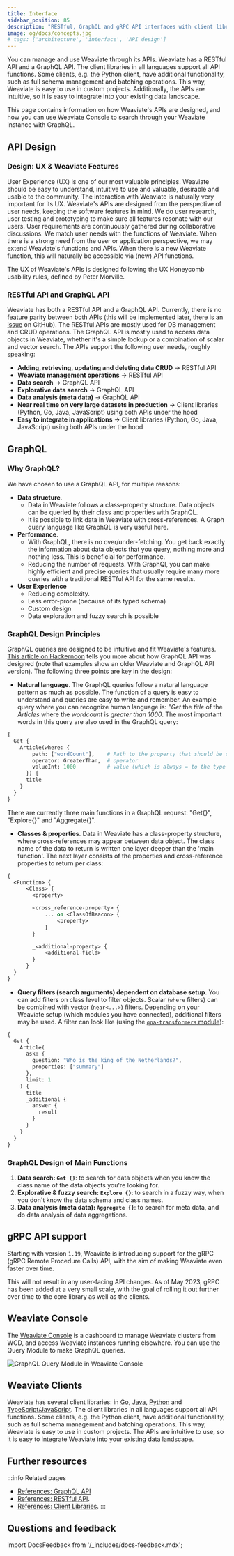 ```yaml
---
title: Interface
sidebar_position: 85
description: "RESTful, GraphQL and gRPC API interfaces with client library support for Weaviate integration."
image: og/docs/concepts.jpg
# tags: ['architecture', 'interface', 'API design']
---
```


You can manage and use Weaviate through its APIs. Weaviate has a RESTful API and a GraphQL API. The client libraries in all languages support all API functions. Some clients, e.g. the Python client, have additional functionality, such as full schema management and batching operations. This way, Weaviate is easy to use in custom projects. Additionally, the APIs are intuitive, so it is easy to integrate into your existing data landscape.

This page contains information on how Weaviate's APIs are designed, and how you can use Weaviate Console to search through your Weaviate instance with GraphQL.

## API Design

### Design: UX & Weaviate Features

User Experience (UX) is one of our most valuable principles. Weaviate should be easy to understand, intuitive to use and valuable, desirable and usable to the community. The interaction with Weaviate is naturally very important for its UX. Weaviate's APIs are designed from the perspective of user needs, keeping the software features in mind. We do user research, user testing and prototyping to make sure all features resonate with our users. User requirements are continuously gathered during collaborative discussions. We match user needs with the functions of Weaviate. When there is a strong need from the user or application perspective, we may extend Weaviate's functions and APIs. When there is a new Weaviate function, this will naturally be accessible via (new) API functions.

The UX of Weaviate's APIs is designed following the UX Honeycomb usability rules, defined by Peter Morville.

### RESTful API and GraphQL API

Weaviate has both a RESTful API and a GraphQL API. Currently, there is no feature parity between both APIs (this will be implemented later, there is an [issue](https://github.com/weaviate/weaviate/issues/1540) on GitHub). The RESTful APIs are mostly used for DB management and CRUD operations. The GraphQL API is mostly used to access data objects in Weaviate, whether it's a simple lookup or a combination of scalar and vector search. The APIs support the following user needs, roughly speaking:

* **Adding, retrieving, updating and deleting data CRUD** -> RESTful API
* **Weaviate management operations** -> RESTful API
* **Data search** -> GraphQL API
* **Explorative data search** -> GraphQL API
* **Data analysis (meta data)** -> GraphQL API
* **Near real time on very large datasets in production** -> Client libraries (Python, Go, Java, JavaScript) using both APIs under the hood
* **Easy to integrate in applications** -> Client libraries (Python, Go, Java, JavaScript) using both APIs under the hood

## GraphQL

### Why GraphQL?
We have chosen to use a GraphQL API, for multiple reasons:

* **Data structure**.
  * Data in Weaviate follows a class-property structure. Data objects can be queried by their class and properties with GraphQL.
  * It is possible to link data in Weaviate with cross-references. A Graph query language like GraphQL is very useful here.
* **Performance**.
  * With GraphQL, there is no over/under-fetching. You get back exactly the information about data objects that you query, nothing more and nothing less. This is beneficial for performance.
  * Reducing the number of requests. With GraphQl, you can make highly efficient and precise queries that usually require many more queries with a traditional RESTful API for the same results.
* **User Experience**
  * Reducing complexity.
  * Less error-prone (because of its typed schema)
  * Custom design
  * Data exploration and fuzzy search is possible

### GraphQL Design Principles
GraphQL queries are designed to be intuitive and fit Weaviate's features. [This article on Hackernoon](https://hackernoon.com/how-weaviates-graphql-api-was-designed-t93932tl) tells you more about how GraphQL API was designed (note that examples show an older Weaviate and GraphQL API version). The following three points are key in the design:

* **Natural language**. The GraphQL queries follow a natural language pattern as much as possible. The function of a query is easy to understand and queries are easy to write and remember. An example query where you can recognize human language is: "*Get* the *title* of the *Articles* where the *wordcount* is *greater than* *1000*. The most important words in this query are also used in the GraphQL query:

```graphql
{
  Get {
    Article(where: {
        path: ["wordCount"],    # Path to the property that should be used
        operator: GreaterThan,  # operator
        valueInt: 1000          # value (which is always = to the type of the path property)
      }) {
      title
    }
  }
}
```

There are currently three main functions in a GraphQL request: "Get{}", "Explore{}" and "Aggregate{}".

* **Classes & properties**. Data in Weaviate has a class-property structure, where cross-references may appear between data object. The class name of the data to return is written one layer deeper than the 'main function'. The next layer consists of the properties and cross-reference properties to return per class:

```graphql
{
  <Function> {
      <Class> {
        <property>

        <cross_reference-property> {
            ... on <ClassOfBeacon> {
                <property>
            }
        }

        _<additional-property> {
            <additional-field>
        }
      }
  }
}
```

* **Query filters (search arguments) dependent on database setup**. You can add filters on class level to filter objects. Scalar (`where` filters) can be combined with vector (`near<...>`) filters. Depending on your Weaviate setup (which modules you have connected), additional filters may be used. A filter can look like (using the [`qna-transformers` module](/docs/weaviate/modules/qna-transformers.md)):

```graphql
{
  Get {
    Article(
      ask: {
        question: "Who is the king of the Netherlands?",
        properties: ["summary"]
      },
      limit: 1
    ) {
      title
      _additional {
        answer {
          result
        }
      }
    }
  }
}
```

### GraphQL Design of Main Functions

1. **Data search: `Get {}`**: to search for data objects when you know the class name of the data objects you're looking for.
2. **Explorative & fuzzy search: `Explore {}`**: to search in a fuzzy way, when you don't know the data schema and class names.
3. **Data analysis (meta data): `Aggregate {}`**: to search for meta data, and do data analysis of data aggregations.

## gRPC API support

Starting with version `1.19`, Weaviate is introducing support for the gRPC (gRPC Remote Procedure Calls) API, with the aim of making Weaviate even faster over time.

This will not result in any user-facing API changes. As of May 2023, gRPC has been added at a very small scale, with the goal of rolling it out further over time to the core library as well as the clients.

## Weaviate Console

The [Weaviate Console](https://console.weaviate.cloud) is a dashboard to manage Weaviate clusters from WCD, and access Weaviate instances running elsewhere. You can use the Query Module to make GraphQL queries.

![GraphQL Query Module in Weaviate Console](./img/console-capture.png)

## Weaviate Clients

Weaviate has several client libraries: in [Go](/docs/weaviate/client-libraries/go.md), [Java](/docs/weaviate/client-libraries/java.md), [Python](/docs/weaviate/client-libraries/python/index.mdx) and [TypeScript/JavaScript](/docs/weaviate/client-libraries/typescript/index.mdx). The client libraries in all languages support all API functions. Some clients, e.g. the Python client, have additional functionality, such as full schema management and batching operations. This way, Weaviate is easy to use in custom projects. The APIs are intuitive to use, so it is easy to integrate Weaviate into your existing data landscape.

## Further resources
:::info Related pages
- [References: GraphQL API](../api/graphql/index.md)
- [References: RESTful API](/docs/weaviate/api/rest).
- [References: Client Libraries](../client-libraries/index.mdx).
:::


## Questions and feedback

import DocsFeedback from '/_includes/docs-feedback.mdx';

<DocsFeedback/>
